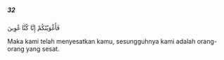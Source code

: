 ##### 32

<span class="ayah">فَأَغْوَيْنَٰكُمْ إِنَّا كُنَّا غَٰوِينَ</span>

<span class="ayah_translation">Maka kami telah menyesatkan kamu, sesungguhnya kami adalah orang-orang yang sesat.</span>
